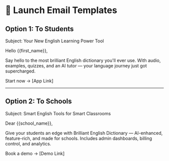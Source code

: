 
# 📧 Launch Email Templates

## Option 1: To Students
Subject: Your New English Learning Power Tool

Hello {{first_name}},

Say hello to the most brilliant English dictionary you'll ever use. With audio, examples, quizzes, and an AI tutor — your language journey just got supercharged.

Start now → [App Link]

---

## Option 2: To Schools
Subject: Smart English Tools for Smart Classrooms

Dear {{school_name}},

Give your students an edge with Brilliant English Dictionary — AI-enhanced, feature-rich, and made for schools. Includes admin dashboards, billing control, and analytics.

Book a demo → [Demo Link]
